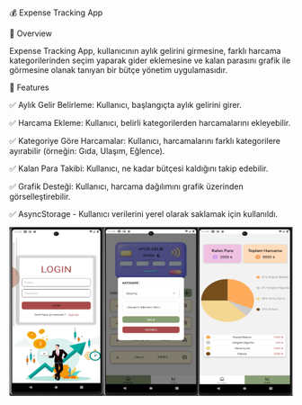 💰 Expense Tracking App

📌 Overview

Expense Tracking App, kullanıcının aylık gelirini girmesine, farklı harcama kategorilerinden seçim yaparak gider eklemesine ve kalan parasını grafik ile görmesine olanak tanıyan bir bütçe yönetim uygulamasıdır.

🎯 Features

✅ Aylık Gelir Belirleme: Kullanıcı, başlangıçta aylık gelirini girer.

✅ Harcama Ekleme: Kullanıcı, belirli kategorilerden harcamalarını ekleyebilir.

✅ Kategoriye Göre Harcamalar: Kullanıcı, harcamalarını farklı kategorilere ayırabilir (örneğin: Gıda, Ulaşım, Eğlence).

✅ Kalan Para Takibi: Kullanıcı, ne kadar bütçesi kaldığını takip edebilir.

✅ Grafik Desteği: Kullanıcı, harcama dağılımını grafik üzerinden görselleştirebilir.

✅ AsyncStorage - Kullanıcı verilerini yerel olarak saklamak için kullanıldı.




<div style="display:flex; gap:20">
<img src="assets/images/1.png"  width="200" height="300">
<img src="assets/images/2.png"  width="200" height="300">
<img src="assets/images/3.png"  width="200" height="300">
</div>
